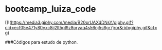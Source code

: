 # bootcamp_luiza_code


[]!(https://media3.giphy.com/media/B20orUAXdDNsY/giphy.gif?cid=ecf05e471y80yxc8jj2lt5ql9z8oryaq4s56nj5s6gr7jror&rid=giphy.gif&ct=g)


###Códigos para estudo de python.
